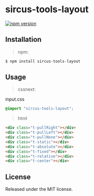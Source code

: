 # sircus-tools-layout

[![npm version](https://img.shields.io/npm/v/sircus-tools-layout.svg?style=flat)](https://www.npmjs.com/package/sircus-tools-layout)

## Installation

> npm:

```bash
$ npm install sircus-tools-layout
```

## Usage

> cssnext:

input.css
```css
@import "sircus-tools-layout";
```

> html

```html
<div class="t-pullRight"></div>
<div class="t-pullLeft"></div>
<div class="t-pullNone"></div>
<div class="t-static"></div>
<div class="t-absolute"></div>
<div class="t-fixed"></div>
<div class="t-relative"></div>
<div class="t-center"></div>
```

## License
Released under the MIT license.
